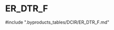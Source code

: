 # ER_DTR_F

<!-- ATTENTION : Ne pas supprimer ou modifier la ligne ci-dessous -->
#include ".byproducts_tables/DCIR/ER_DTR_F.md"
<!-- ATTENTION : Ne pas supprimer ou modifier la ligne ci-dessus -->
